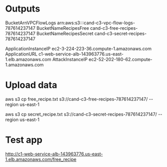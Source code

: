 
# Outputs

BucketArnVPCFlowLogs	arn:aws:s3:::cand-c3-vpc-flow-logs-787614237147
BucketNameRecipesFree	cand-c3-free-recipes-787614237147
BucketNameRecipesSecret	cand-c3-secret-recipes-787614237147

ApplicationInstanceIP	ec2-3-224-223-36.compute-1.amazonaws.com
ApplicationURL	c1-web-service-alb-143963776.us-east-1.elb.amazonaws.com
AttackInstanceIP	ec2-52-202-180-62.compute-1.amazonaws.com

# Upload data

aws s3 cp free_recipe.txt s3://cand-c3-free-recipes-787614237147/ --region us-east-1

aws s3 cp secret_recipe.txt s3://cand-c3-secret-recipes-787614237147/ --region us-east-1

# Test app

http://c1-web-service-alb-143963776.us-east-1.elb.amazonaws.com/free_recipe